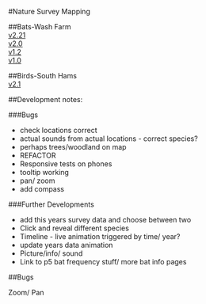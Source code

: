 #Nature Survey Mapping

##Bats-Wash Farm  
[v2.21](https://nimuse2.github.io/nimuse2.maps.dev//map_v2.21/)  
[v2.0](https://nimuse2.github.io/nimuse2.maps.dev//map_v2.0/)  
[v1.2](https://nimuse2.github.io/nimuse2.maps.dev//map_v1.2/)  
[v1.0](https://nimuse2.github.io/nimuse2.maps.dev//map_v1.0/)

##Birds-South Hams  
[v2.1](https://nimuse2.github.io/nimuse2.maps.dev//map_v2.1/)

##Development notes:

###Bugs

- check locations correct
- actual sounds from actual locations - correct species?
- perhaps trees/woodland on map
- REFACTOR
- Responsive tests on phones
- tooltip working
- pan/ zoom
- add compass

###Further Developments

- add this years survey data and choose between two
- Click and reveal different species
- Timeline - live animation triggered by time/ year?
- update years data animation
- Picture/info/ sound
- Link to p5 bat frequency stuff/ more bat info pages

##Bugs

Zoom/ Pan
